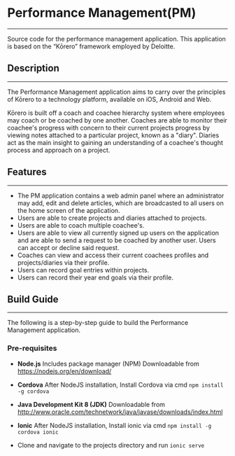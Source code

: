 # Performance Management(PM)
---
Source code for the performance management application. 
This application is based on the “Kōrero” framework employed by Deloitte.


## Description
---
The Performance Management application aims to carry over the principles of Kōrero to a technology platform, available
on iOS, Android and Web.  

Kōrero is built off a coach and coachee hierarchy system where employees may coach or be coached by one another. 
Coaches are able to monitor their coachee's progress with concern to their current projects progress 
by viewing notes attached to a particular project, known as a "diary". Diaries act as the main insight to gaining
an understanding of a coachee's thought process and approach on a project. 

## Features
---
* The PM application contains a web admin panel where an administrator may add, edit and delete articles, which are
broadcasted to all users on the home screen of the application.
* Users are able to create projects and diaries attached to projects.
* Users are able to coach multiple coachee's.
* Users are able to view all currently signed up users on the application and are able to send a request to be coached by another user.
Users can accept or decline said request.
* Coaches can view and access their current coachees profiles and projects/diaries via their profile.
* Users can record goal entries within projects.
* Users can record their year end goals via their profile.


## Build Guide
---
The following is a step-by-step guide to build the Performance Management application.
### Pre-requisites 
*	**Node.js**
Includes package manager (NPM)
Downloadable from https://nodejs.org/en/download/

*	**Cordova**
After NodeJS installation, Install Cordova via cmd
	`npm install -g cordova`

*	**Java Development Kit 8 (JDK)**
Downloadable from http://www.oracle.com/technetwork/java/javase/downloads/index.html

*	**Ionic**
After NodeJS installation, Install ionic via cmd
	`npm install -g cordova ionic`

*	Clone and navigate to the projects directory and run
	`ionic serve`










